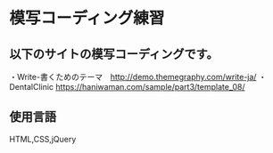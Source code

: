 # 模写コーディング練習
## 以下のサイトの模写コーディングです。
 ・Write-書くためのテーマ　http://demo.themegraphy.com/write-ja/
 ・DentalClinic https://haniwaman.com/sample/part3/template_08/
## 使用言語
 HTML,CSS,jQuery

